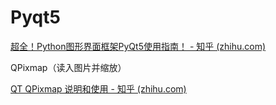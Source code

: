# Pyqt5

[超全！Python图形界面框架PyQt5使用指南！ - 知乎 (zhihu.com)](https://zhuanlan.zhihu.com/p/653664303)



QPixmap（读入图片并缩放）

[QT QPixmap 说明和使用 - 知乎 (zhihu.com)](https://zhuanlan.zhihu.com/p/638316565?utm_id=0)



